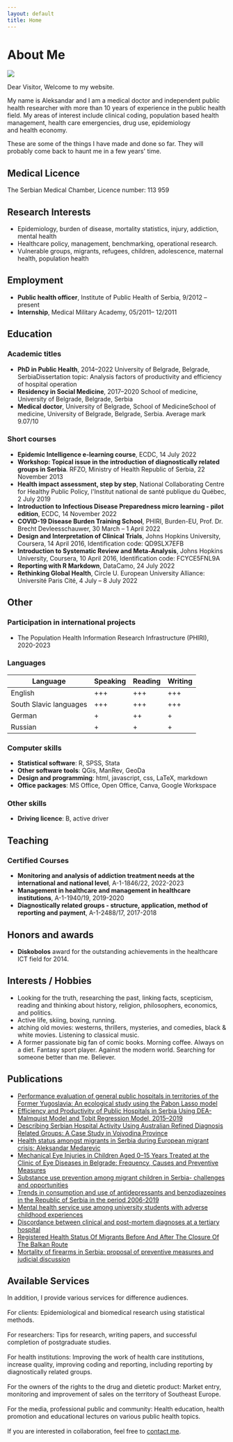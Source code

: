 ```yaml
---
layout: default
title: Home
---
```


# About Me

<div class="spe">
<img class="profile-picture" src="{{site.baseurl}}/DSCF9641-3.jpg">
</div>

Dear Visitor, Welcome to my website.

Мy name is Aleksandar and I am a medical doctor and independent public health researcher with more than 10 years of experience in the public health field. My areas of interest include clinical coding, population based health management, health care emergencies, drug use, epidemiology<br/>and health economy.

These are some of the things I have made and done so far.
They will probably come back to haunt me in a few years' time.

## Medical Licence

The Serbian Medical Chamber, Licence number: 113 959

## Research Interests

- Epidemiology, burden of disease, mortality statistics, injury, addiction, mental health
- Healthcare policy, management, benchmarking, operational research.
- Vulnerable groups, migrants, refugees, children, adolescence, maternal health, population health

## Employment

- **Public health officer**, Institute of Public Health of Serbia, 9/2012 – present
- **Internship**, Medical Military Academy, 05/2011– 12/2011

## Education

### Academic titles

- **PhD in Public Health**, 2014–2022 University of Belgrade, Belgrade, SerbiaDissertation topic: Analysis factors of productivity and efficiency of hospital operation
- **Residency in Social Medicine**, 2017–2020 School of medicine, University of Belgrade, Belgrade, Serbia
- **Medical doctor**, University of Belgrade, School of MedicineSchool of medicine, University of Belgrade, Belgrade, Serbia.
  Average mark 9.07/10

### Short courses

- **Epidemic Intelligence e-learning course**, ECDC, 14 July 2022
- **Workshop: Topical issue in the introduction of diagnostically related groups in Serbia**. RFZO, Ministry of Health Republic of Serbia, 22 November 2013
- **Health impact assessment, step by step**, National Collaborating Centre for Healthy Public Policy, l'Institut national de santé publique du Québec, 2 July 2019
- **Introduction to Infectious Disease Preparedness micro learning - pilot edition**, ECDC, 14 November 2022
- **COVID-19 Disease Burden Training School**, PHIRI, Burden-EU, Prof. Dr. Brecht Devleesschauwer, 30 March – 1 April 2022
- **Design and Interpretation of Clinical Trials**, Johns Hopkins University, Coursera, 14 April 2016, Identification code: QD9SLX7EFB
- **Introduction to Systematic Review and Meta-Analysis**, Johns Hopkins University, Coursera, 10 April 2016, Identification code: FCYCE5FNL9A
- **Reporting with R Markdown**, DataCamo, 24 July 2022
- **Rethinking Global Health**, Circle U. European University Alliance: Université Paris Cité, 4 July – 8 July 2022

## Other

### Participation in international projects

- The Population Health Information Research Infrastructure (PHIRI), 2020-2023

### Languages

| Language               | Speaking | Reading | Writing |
| ---------------------- | -------- | ------- | ------- |
| English                | +++      | +++     | +++     |
| South Slavic languages | +++      | +++     | +++     |
| German                 | +        | ++      | +       |
| Russian                | +        | +       | +       |

### Computer skills

- **Statistical software**: R, SPSS, Stata
- **Other software tools**: QGis, ManRev, GeoDa
- **Design and programming**: html, javascript, css, LaTeX, markdown
- **Office packages**: MS Office, Open Office, Canva, Google Workspace

### Other skills

- **Driving licence**: B, active driver

## Teaching

### Certified Courses

- **Monitoring and analysis of addiction treatment needs at the international and national level**, А-1-1846/22, 2022-2023
- **Management in healthcare and management in healthcare institutions**, А-1-1940/19, 2019-2020
- **Diagnostically related groups - structure, application, method of reporting and payment**, А-1-2488/17, 2017-2018

## Honors and awards

- **Diskobolos** award for the outstanding achievements in the healthcare ICT field for 2014.

## Interests / Hobbies

- Looking for the truth, researching the past, linking facts, scepticism, reading and thinking about history, religion, philosophers, economics, and politics.
- Active life, skiing, boxing, running.
- atching old movies: westerns, thrillers, mysteries, and comedies, black & white movies. Listening to classical music.
- A former passionate big fan of comic books. Morning coffee. Always on a diet. Fantasy sport player. Against the modern world. Searching for someone better than me. Believer.

## Publications

- [Performance evaluation of general public hospitals in territories of the Former Yugoslavia: An ecological study using the Pabon Lasso model](https://www.researchgate.net/publication/359454560_Performance_evaluation_of_general_public_hospitals_in_territories_of_the_Former_Yugoslavia_An_ecological_study_using_the_Pabon_Lasso_model)
- [Efficiency and Productivity of Public Hospitals in Serbia Using DEA-Malmquist Model and Tobit Regression Model, 2015–2019](https://www.researchgate.net/publication/356637094_Efficiency_and_Productivity_of_Public_Hospitals_in_Serbia_Using_DEA-Malmquist_Model_and_Tobit_Regression_Model_2015-2019)
- [Describing Serbian Hospital Activity Using Australian Refined Diagnosis Related Groups: A Case Study in Vojvodina Province](https://www.researchgate.net/publication/344342700_Describing_Serbian_Hospital_Activity_Using_Australian_Refined_Diagnosis_Related_Groups_A_Case_Study_in_Vojvodina_Province)
- [Health status amongst migrants in Serbia during European migrant crisis: Aleksandar Medarevic](https://www.researchgate.net/publication/313295588_Health_status_amongst_migrants_in_Serbia_during_European_migrant_crisis_Aleksandar_Medarevic)
- [Mechanical Eye Injuries in Children Aged 0–15 Years Treated at the Clinic of Eye Diseases in Belgrade: Frequency, Causes and Preventive Measures](https://www.researchgate.net/publication/258517328_Mechanical_Eye_Injuries_in_Children_Aged_0-15_Years_Treated_at_the_Clinic_of_Eye_Diseases_in_Belgrade_Frequency_Causes_and_Preventive_Measures)
- [Substance use prevention among migrant children in Serbia- challenges and opportunities](https://www.researchgate.net/publication/364704584_Substance_use_prevention_among_migrant_children_in_Serbia-_challenges_and_opportunities)
- [Trends in consumption and use of antidepressants and benzodiazepines in the Republic of Serbia in the period 2006-2019](https://www.researchgate.net/publication/361861904_Trends_in_consumption_and_use_of_antidepressants_and_benzodiazepines_in_the_Republic_of_Serbia_in_the_period_2006-2019)
- [Mental health service use among university students with adverse childhood experiences](https://www.researchgate.net/publication/337235086_Mental_health_service_use_among_university_students_with_adverse_childhood_experiences)
- [Discordance between clinical and post-mortem diagnoses at a tertiary hospital](https://www.researchgate.net/publication/336165923_Discordance_between_clinical_and_post-mortem_diagnoses_at_a_tertiary_hospital)
- [Registered Health Status Of Migrants Before And After The Closure Of The Balkan Route](https://www.researchgate.net/publication/362404733_Registered_Health_Status_Of_Migrants_Before_And_After_The_Closure_Of_The_Balkan_Route)
- [Mortality of firearms in Serbia: proposal of preventive measures and judicial discussion](https://www.researchgate.net/publication/329913381_Mortality_of_firearms_in_Serbia_proposal_of_preventive_measures_and_judicial_discussion)

## Available Services

In addition, I provide various services for difference audiences.<br/><br/>
For clients: Epidemiological and biomedical research using statistical methods.<br/><br/>
For researchers: Tips for research, writing papers, and successful completion of postgraduate studies.<br/><br/>
For health institutions: Improving the work of health care institutions, increase quality, improving coding and reporting, including reporting by diagnostically related groups.<br/><br/>
For the owners of the rights to the drug and dietetic product: Market entry, monitoring and improvement of sales on the territory of Southeast Europe.<br/><br/>
For the media, professional public and community: Health education, health promotion and educational lectures on various public health topics.<br/><br/>
If you are interested in collaboration, feel free to [contact me](https://www.aleksandarmedarevic.com/contact).
